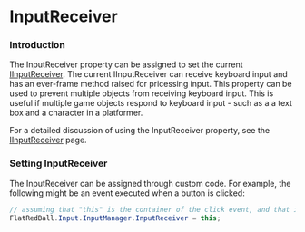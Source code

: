 # InputReceiver

### Introduction

The InputReceiver property can be assigned to set the current [IInputReceiver](../../gui/iinputreceiver/). The current IInputReceiver can receive keyboard input and has an ever-frame method raised for pricessing input. This property can be used to prevent multiple objects from receiving keyboard input. This is useful if multiple game objects respond to keyboard input - such as a a text box and a character in a platformer.

For a detailed discussion of using the InputReceiver property, see the [IInputReceiver](../../gui/iinputreceiver/) page.

### Setting InputReceiver

The InputReceiver can be assigned through custom code. For example, the following might be an event executed when a button is clicked:

```csharp
// assuming that "this" is the container of the click event, and that it implements the IInputReceiver interface:
FlatRedBall.Input.InputManager.InputReceiver = this;
```
